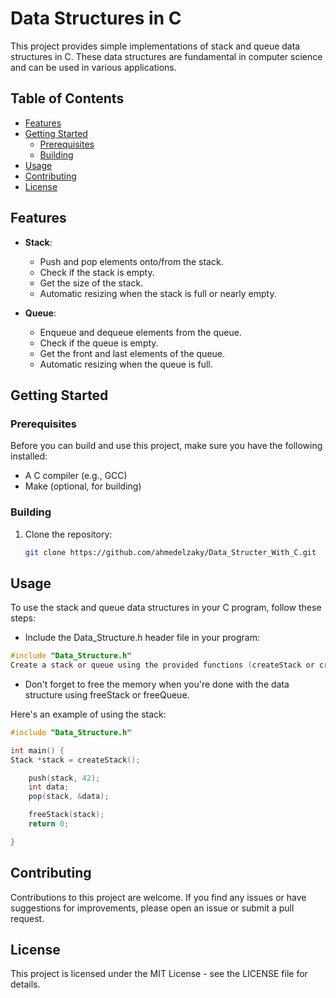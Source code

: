 # Data Structures in C

This project provides simple implementations of stack and queue data structures in C. These data structures are fundamental in computer science and can be used in various applications.

## Table of Contents

- [Features](#features)
- [Getting Started](#getting-started)
  - [Prerequisites](#prerequisites)
  - [Building](#building)
- [Usage](#usage)
- [Contributing](#contributing)
- [License](#license)

## Features

- **Stack**:

  - Push and pop elements onto/from the stack.
  - Check if the stack is empty.
  - Get the size of the stack.
  - Automatic resizing when the stack is full or nearly empty.

- **Queue**:
  - Enqueue and dequeue elements from the queue.
  - Check if the queue is empty.
  - Get the front and last elements of the queue.
  - Automatic resizing when the queue is full.

## Getting Started

### Prerequisites

Before you can build and use this project, make sure you have the following installed:

- A C compiler (e.g., GCC)
- Make (optional, for building)

### Building

1. Clone the repository:

   ```bash
   git clone https://github.com/ahmedelzaky/Data_Structer_With_C.git
   ```

## Usage

To use the stack and queue data structures in your C program, follow these steps:

- Include the Data_Structure.h header file in your program:

```c
#include "Data_Structure.h"
Create a stack or queue using the provided functions (createStack or createQueue).
```

- Don't forget to free the memory when you're done with the data structure using freeStack or freeQueue.

Here's an example of using the stack:

```c
#include "Data_Structure.h"

int main() {
Stack *stack = createStack();

    push(stack, 42);
    int data;
    pop(stack, &data);

    freeStack(stack);
    return 0;

}
```


## Contributing
Contributions to this project are welcome. If you find any issues or have suggestions for improvements, please open an issue or submit a pull request.

## License
This project is licensed under the MIT License - see the LICENSE file for details.
